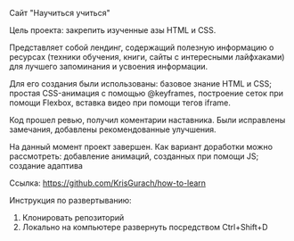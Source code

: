 Сайт "Научиться учиться"

Цель проекта: закрепить изученные азы HTML и CSS.

Представляет собой лендинг, содержащий полезную информацию о ресурсах (техники обучения, книги, сайты с интересными лайфхаками) для лучшего запоминания и усвоения информации.

Для его создания были использованы: базовое знание HTML и CSS; простая CSS-анимация с помощью @keyframes, построение сеток при помощи Flexbox, вставка видео при помощи тегов iframe.

Код прошел ревью, получил коментарии наставника. Были исправлены замечания, добавлены рекомендованные улучшения.

На данный момент проект завершен. Как вариант доработки можно рассмотреть: добавление анимаций, созданных при помощи JS; создание адаптива

Ссылка: https://github.com/KrisGurach/how-to-learn

Инструкция по развертыванию:
1. Клонировать репозиторий
2. Локально на компьютере развернуть посредством Ctrl+Shift+D
